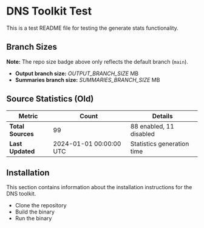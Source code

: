 # DNS Toolkit Test

This is a test README file for testing the generate stats functionality.

<!-- BRANCH_SIZES_START -->
## Branch Sizes

**Note:** The repo size badge above only reflects the default branch (`main`).

- **Output branch size:** _OUTPUT_BRANCH_SIZE_ MB
- **Summaries branch size:** _SUMMARIES_BRANCH_SIZE_ MB

<!-- BRANCH_SIZES_END -->

<!-- STATS_START -->
## Source Statistics (Old)

| Metric | Count | Details |
|--------|-------|---------|
| **Total Sources** | 99 | 88 enabled, 11 disabled |
| **Last Updated** | 2024-01-01 00:00:00 UTC | Statistics generation time |
<!-- STATS_END -->

## Installation

This section contains information about the installation instructions for the DNS toolkit.

- Clone the repository
- Build the binary
- Run the binary
